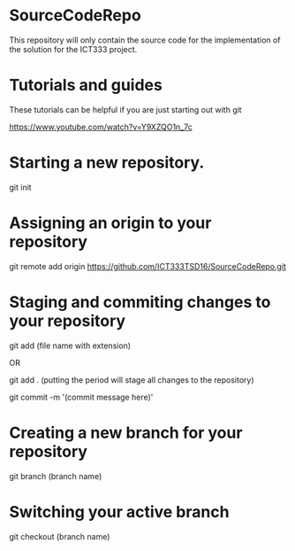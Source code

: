 # SourceCodeRepo
This repository will only contain the source code for the implementation of the solution for the ICT333 project.

# Tutorials and guides
These tutorials can be helpful if you are just starting out with git

https://www.youtube.com/watch?v=Y9XZQO1n_7c

# Starting a new repository.
git init

# Assigning an origin to your repository
git remote add origin https://github.com/ICT333TSD16/SourceCodeRepo.git

# Staging and commiting changes to your repository
git add (file name with extension)

OR

git add . (putting the period will stage all changes to the repository)

git commit -m '(commit message here)'

# Creating a new branch for your repository
git branch (branch name)

# Switching your active branch
git checkout (branch name)
